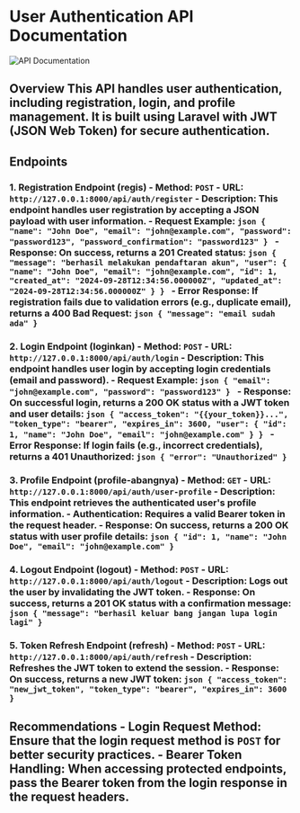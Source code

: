 # User Authentication API Documentation

![API Documentation](https://i.ibb.co/1nfBGHQ/Docs-API.png)

## Overview This API handles user authentication, including registration, login, and profile management. It is built using Laravel with JWT (JSON Web Token) for secure authentication.

## Endpoints

### 1. Registration Endpoint (regis) - **Method:** `POST` - **URL:** `http://127.0.0.1:8000/api/auth/register` - **Description:** This endpoint handles user registration by accepting a JSON payload with user information. - **Request Example:** ```json { "name": "John Doe", "email": "john@example.com", "password": "password123", "password_confirmation": "password123" } ``` - **Response:** On success, returns a 201 Created status: ```json { "message": "berhasil melakukan pendaftaran akun", "user": { "name": "John Doe", "email": "john@example.com", "id": 1, "created_at": "2024-09-28T12:34:56.000000Z", "updated_at": "2024-09-28T12:34:56.000000Z" } } ``` - **Error Response:** If registration fails due to validation errors (e.g., duplicate email), returns a 400 Bad Request: ```json { "message": "email sudah ada" } ```

### 2. Login Endpoint (loginkan) - **Method:** `POST` - **URL:** `http://127.0.0.1:8000/api/auth/login` - **Description:** This endpoint handles user login by accepting login credentials (email and password). - **Request Example:** ```json { "email": "john@example.com", "password": "password123" } ``` - **Response:** On successful login, returns a 200 OK status with a JWT token and user details: ```json { "access_token": "{{your_token}}...", "token_type": "bearer", "expires_in": 3600, "user": { "id": 1, "name": "John Doe", "email": "john@example.com" } } ``` - **Error Response:** If login fails (e.g., incorrect credentials), returns a 401 Unauthorized: ```json { "error": "Unauthorized" } ```

### 3. Profile Endpoint (profile-abangnya) - **Method:** `GET` - **URL:** `http://127.0.0.1:8000/api/auth/user-profile` - **Description:** This endpoint retrieves the authenticated user's profile information. - **Authentication:** Requires a valid Bearer token in the request header. - **Response:** On success, returns a 200 OK status with user profile details: ```json { "id": 1, "name": "John Doe", "email": "john@example.com" } ```

### 4. Logout Endpoint (logout) - **Method:** `POST` - **URL:** `http://127.0.0.1:8000/api/auth/logout` - **Description:** Logs out the user by invalidating the JWT token. - **Response:** On success, returns a 201 OK status with a confirmation message: ```json { "message": "berhasil keluar bang jangan lupa login lagi" } ```

### 5. Token Refresh Endpoint (refresh) - **Method:** `POST` - **URL:** `http://127.0.0.1:8000/api/auth/refresh` - **Description:** Refreshes the JWT token to extend the session. - **Response:** On success, returns a new JWT token: ```json { "access_token": "new_jwt_token", "token_type": "bearer", "expires_in": 3600 } ```

## Recommendations - **Login Request Method:** Ensure that the login request method is `POST` for better security practices. - **Bearer Token Handling:** When accessing protected endpoints, pass the Bearer token from the login response in the request headers.
